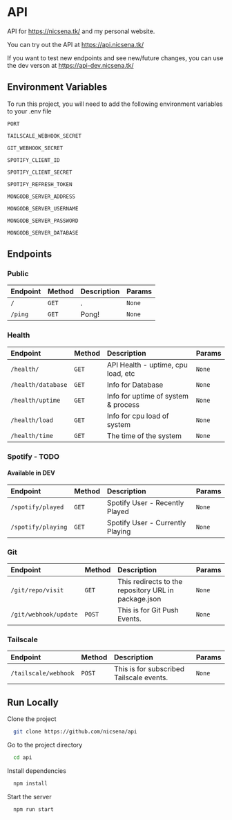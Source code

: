
# API

API for <https://nicsena.tk/> and my personal website.

You can try out the API at <https://api.nicsena.tk/>

If you want to test new endpoints and see new/future changes, you can use the dev verson at <https://api-dev.nicsena.tk/>


## Environment Variables

To run this project, you will need to add the following environment variables to your .env file

`PORT`

`TAILSCALE_WEBHOOK_SECRET`

`GIT_WEBHOOK_SECRET` 

`SPOTIFY_CLIENT_ID` 

`SPOTIFY_CLIENT_SECRET` 

`SPOTIFY_REFRESH_TOKEN` 

`MONGODB_SERVER_ADDRESS`

`MONGODB_SERVER_USERNAME`

`MONGODB_SERVER_PASSWORD`

`MONGODB_SERVER_DATABASE`

## Endpoints

### Public

| Endpoint  | Method     | Description                | Params |
| :-------- | :------- | :------------------------- | :------- |
| `/` | `GET` | . | `None` |
| `/ping` | `GET` | Pong! | `None` |

### Health

| Endpoint  | Method     | Description                |  Params |
| :-------- | :------- | :------------------------- | :------- |
| `/health/` | `GET` | API Health - uptime, cpu load, etc | `None` |
| `/health/database` | `GET` | Info for Database | `None` |
| `/health/uptime` | `GET` | Info for uptime of system & process | `None` |
| `/health/load` | `GET` | Info for cpu load of system | `None` |
| `/health/time` | `GET` | The time of the system | `None` |

### Spotify - TODO
#### Available in DEV

| Endpoint  | Method     | Description                |  Params |
| :-------- | :------- | :------------------------- | :------- |
| `/spotify/played` | `GET` | Spotify User - Recently Played | `None` |
| `/spotify/playing` | `GET` | Spotify User - Currently Playing | `None` |

### Git

| Endpoint  | Method     | Description                |  Params |
| :-------- | :------- | :------------------------- | :------- |
| `/git/repo/visit` | `GET` | This redirects to the repository URL in package.json | `None` |
| `/git/webhook/update` | `POST` | This is for Git Push Events. | `None` |

### Tailscale

| Endpoint  | Method     | Description                |  Params |
| :-------- | :------- | :------------------------- | :------- |
| `/tailscale/webhook` | `POST` | This is for subscribed Tailscale events. | `None` |

## Run Locally

Clone the project

```bash
  git clone https://github.com/nicsena/api
```

Go to the project directory

```bash
  cd api
```

Install dependencies

```bash
  npm install
```

Start the server

```bash
  npm run start
```


